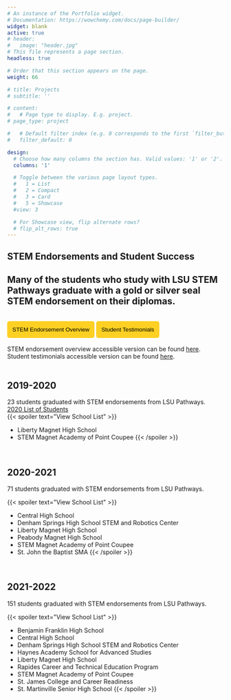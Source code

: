 ```yaml
---
# An instance of the Portfolio widget.
# Documentation: https://wowchemy.com/docs/page-builder/
widget: blank
active: true
# header:
#   image: "header.jpg"
# This file represents a page section.
headless: true

# Order that this section appears on the page.
weight: 66

# title: Projects
# subtitle: ''

# content:
#   # Page type to display. E.g. project.
# page_type: project

#   # Default filter index (e.g. 0 corresponds to the first `filter_button` instance below).
#   filter_default: 0

design:
  # Choose how many columns the section has. Valid values: '1' or '2'.
  columns: '1'

  # Toggle between the various page layout types.
  #   1 = List
  #   2 = Compact
  #   3 = Card
  #   5 = Showcase
  #view: 3

  # For Showcase view, flip alternate rows?
  # flip_alt_rows: true
---
```


## **STEM Endorsements and Student Success**
## Many of the students who study with LSU STEM Pathways graduate with a gold or silver seal STEM endorsement on their diplomas. 
<br>
<a href="../../brochures/Slide-Overview.pdf" target="_blank"><button style= "background-color:#fdd023; border: none ; border-radius: 5px; padding: 12px">STEM Endorsement Overview</button></a> <a href="../../brochures/Slide-StudentSuccess.pdf" target="_blank"><button style= "background-color:#fdd023; border: none ; border-radius: 5px; padding: 12px"> Student Testimonials </button></a> 
<br>
<br>
STEM endorsement overview accessible version can be found <a href= "https://docs.google.com/document/d/1g8RYhqWd9l_4GDjLWNSU4tYbFlQQw94iAKDOJi7IvgQ"> here</a>. 
<br>
Student testimonials accessible version can be found <a href= "https://docs.google.com/document/d/1nPAGbyEaz5yWh-BcBaJWiCmCeD6sZx68KlNpdRuEON4"> here</a>. 
<br>
<br>

## 2019-2020
23 students graduated with STEM endorsements from LSU Pathways. 
<br>
<a href = "https://www.louisianabelieves.com/docs/default-source/academics/2020-stem-endorsement-graduates.pdf?sfvrsn=85e9981f_2" target = "_blank">2020 List of Students </a> </td>
<br>
{{< spoiler text="View School List" >}}

- Liberty Magnet High School
- STEM Magnet Academy of Point Coupee
{{< /spoiler >}}
<br>

## 2020-2021
71 students graduated with STEM endorsements from LSU Pathways. 
<br>
<!-- This year, our students were asked to submit a portrait and short bio to be published. <a href = "https://endorsements.lsupathways.com/" target = "_blank">View 2021 Student Bios.</a> 
<br> -->
{{< spoiler text="View School List" >}}

- Central High School
- Denham Springs High School STEM and Robotics Center
- Liberty Magnet High School
- Peabody Magnet High School
- STEM Magnet Academy of Point Coupee
- St. John the Baptist SMA
{{< /spoiler >}}
<br>

## 2021-2022
151 students graduated with STEM endorsements from LSU Pathways.
<br>
<!-- 2022 List of Students Coming Soon
<br> -->
{{< spoiler text="View School List" >}}

- Benjamin Franklin High School
- Central High School
- Denham Springs High School STEM and Robotics Center
- Haynes Academy School for Advanced Studies
- Liberty Magnet High School
- Rapides Career and Technical Education Program
- STEM Magnet Academy of Point Coupee 
- St. James College and Career Readiness
- St. Martinville Senior High School
{{< /spoiler >}}

<br>



 